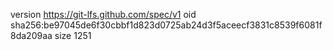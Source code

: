 version https://git-lfs.github.com/spec/v1
oid sha256:be97045de6f30cbbf1d823d0725ab24d3f5aceecf3831c8539f6081f8da209aa
size 1251
